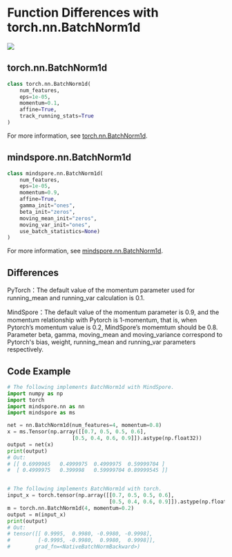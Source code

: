 # Function Differences with torch.nn.BatchNorm1d

<a href="https://gitee.com/mindspore/docs/blob/r1.8/docs/mindspore/source_en/note/api_mapping/pytorch_diff/BatchNorm1d.md" target="_blank"><img src="https://mindspore-website.obs.cn-north-4.myhuaweicloud.com/website-images/r1.8/resource/_static/logo_source_en.png"></a>

## torch.nn.BatchNorm1d

```python
class torch.nn.BatchNorm1d(
    num_features,
    eps=1e-05,
    momentum=0.1,
    affine=True,
    track_running_stats=True
)
```

For more information, see [torch.nn.BatchNorm1d](https://pytorch.org/docs/1.5.0/nn.html#torch.nn.BatchNorm1d).

## mindspore.nn.BatchNorm1d

```python
class mindspore.nn.BatchNorm1d(
    num_features,
    eps=1e-05,
    momentum=0.9,
    affine=True,
    gamma_init="ones",
    beta_init="zeros",
    moving_mean_init="zeros",
    moving_var_init="ones",
    use_batch_statistics=None)
)
```

For more information, see [mindspore.nn.BatchNorm1d](https://mindspore.cn/docs/en/r1.8/api_python/nn/mindspore.nn.BatchNorm1d.html#mindspore.nn.BatchNorm1d).

## Differences

PyTorch：The default value of the momentum parameter used for running_mean and running_var calculation is 0.1.

MindSpore：The default value of the momentum parameter is 0.9, and the momentum relationship with Pytorch is 1-momentum, that is, when Pytorch’s momentum value is 0.2, MindSpore’s momemtum should be 0.8. Parameter beta, gamma, moving_mean and moving_variance correspond to Pytorch's bias, weight, running_mean and running_var parameters respectively.

## Code Example

```python
# The following implements BatchNorm1d with MindSpore.
import numpy as np
import torch
import mindspore.nn as nn
import mindspore as ms

net = nn.BatchNorm1d(num_features=4, momentum=0.8)
x = ms.Tensor(np.array([[0.7, 0.5, 0.5, 0.6],
                     [0.5, 0.4, 0.6, 0.9]]).astype(np.float32))
output = net(x)
print(output)
# Out:
# [[ 0.6999965   0.4999975  0.4999975  0.59999704 ]
#  [ 0.4999975   0.399998   0.59999704 0.89999545 ]]


# The following implements BatchNorm1d with torch.
input_x = torch.tensor(np.array([[0.7, 0.5, 0.5, 0.6],
                                 [0.5, 0.4, 0.6, 0.9]]).astype(np.float32))
m = torch.nn.BatchNorm1d(4, momentum=0.2)
output = m(input_x)
print(output)
# Out:
# tensor([[ 0.9995,  0.9980, -0.9980, -0.9998],
#         [-0.9995, -0.9980,  0.9980,  0.9998]],
#        grad_fn=<NativeBatchNormBackward>)
```
